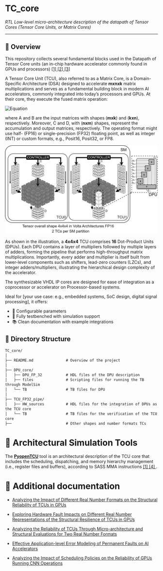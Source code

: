 #  TC_core

*RTL Low-level micro-architecture description of the datapath of Tensor Cores (Tensor Core Units, or Matrix Cores)*

---

## 🧩 Overview

This repository collects several fundamental blocks used in the Datapath of Tensor Core units (an in-chip hardware accelerator commonly found in GPUs and processors) [ [1] ](https://www.computer.org/csdl/proceedings-article/ispass/2019/08695642/19wBevIF5T2) [ [2] ](https://patents.google.com/patent/US10338919B2/en) [ [3] ](https://ieeexplore.ieee.org/abstract/document/9007413)

A Tensor Core Unit (TCU), also referred to as a Matrix Core, is a Domain-Specific Architecture (DSA) designed to accelerate **mxnxk** matrix multiplications and serves as a fundamental building block in modern AI accelerators, commonly integrated into today’s processors and GPUs. At their core, they execute the fused matrix operation:

![Equation](https://latex.codecogs.com/svg.image?&space;D=A\times&space;B&plus;C)


where A and B are the input matrices with shapes (**mxk**) and (**kxn**), respectively. Moreover, C and D, with (**nxm**) shapes, represent the accumulation and output matrices, respectively. The operating format might use half- (FP16) or single-precision (FP32) floating point, as well as integer (INT) or custom formats, e.g., Posit16, Posit32, or FP8.


![Alt text](images/TCU_general_shape_4x4x4.png)

As shown in the illustration, a **4x4x4** TCU comprises **16** Dot-Product Units (DPUs). Each DPU contains a layer of multipliers followed by multiple layers of adders, forming the pipeline that performs high-throughput matrix multiplications. 
Importantly, every adder and multiplier is itself built from lower-level components such as shifters, lead-zero counters (LZCs), and integer adders/multipliers, illustrating the hierarchical design complexity of the accelerator.

The synthesizable VHDL IP cores are designed for ease of integration as a coprocessor or accelerator on Processor-based systems.

Ideal for [your use case: e.g., embedded systems, SoC design, digital signal processing], it offers:

<!--- ✅ Standards-compliant design ([e.g., AXI4-Lite, AMBA, Wishbone]) -->
- 🔧 Configurable parameters
- 🧪 Fully testbenched with simulation support
- 📚 Clean documentation with example integrations


## 📁 Directory Structure


    TC_core/
    │
    ├── README.md               # Overview of the project
    │
    ├── DPU_core/
    │   ├── DPU_FP_32           # HDL files of the DPU description
    │   ├── files               # Scripting files for running the TB through ModelSim
    │   └── TB                  # TB files for DPU
    │
    ├── TCU_FP32_pipe/
    │   ├── HW_sources          # HDL files for the integration of DPUs as the TCU core
    │   └── TB                  # TB files for the verification of the TCU core
    ├──                         # Other shapes and number formats TCs

# 🎲 Architectural Simulation Tools

The [**PyopenTCU**](https://github.com/TheColombianTeam/PyOpenTCU) tool is an architectural description of the TCU core that includes the scheduling, dispatching, and memory hierarchy management (i.e., register files and buffers), according to SASS MMA instructions [ [1] ](https://www.computer.org/csdl/proceedings-article/ispass/2019/08695642/19wBevIF5T2) [ [4] ](https://ieeexplore.ieee.org/document/10321881).


# 🎲 Additional documentation

- [Analyzing the Impact of Different Real Number Formats on the Structural Reliability of TCUs in GPUs](https://ieeexplore.ieee.org/document/10321881)

- [Exploring Hardware Fault Impacts on Different Real Number Representations of the Structural Resilience of TCUs in GPUs](https://www.mdpi.com/2079-9292/13/3/578)
  
- [Analyzing the Reliability of TCUs Through Micro-architecture and Structural Evaluations for Two Real Number Formats](https://link.springer.com/chapter/10.1007/978-3-031-70947-0_8)

- [Effective Application-level Error Modeling of Permanent Faults on AI Accelerators](https://ieeexplore.ieee.org/abstract/document/10616087)

- [Analyzing the Impact of Scheduling Policies on the Reliability of GPUs Running CNN Operations](https://ieeexplore.ieee.org/abstract/document/10538940)











